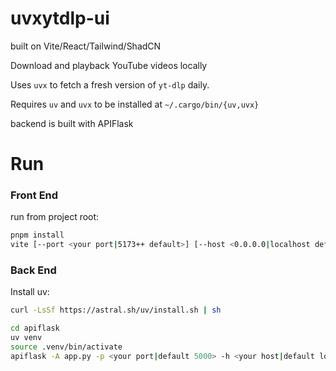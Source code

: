 # uvxytdlp-ui

built on Vite/React/Tailwind/ShadCN


Download and playback YouTube videos locally

Uses `uvx` to fetch a fresh version of `yt-dlp` daily.

Requires `uv` and `uvx` to be installed at `~/.cargo/bin/{uv,uvx}`

backend is built with APIFlask

# Run

### Front End

run from project root:

```sh
pnpm install
vite [--port <your port|5173++ default>] [--host <0.0.0.0|localhost default>
```

### Back End

Install uv:

```sh
curl -LsSf https://astral.sh/uv/install.sh | sh
```

```sh
cd apiflask
uv venv
source .venv/bin/activate
apiflask -A app.py -p <your port|default 5000> -h <your host|default localhost>
```
